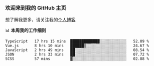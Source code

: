 ### 欢迎来到我的 GitHub 主页

想了解我更多，请关注我的[个人博客](https://leoku.top)


📊 **本周我的工作细则**
<!--START_SECTION:waka-->
```text
TypeScript   17 hrs 15 mins  █████████████░░░░░░░░░░░░   52.09 % 
Vue.js       8 hrs 10 mins   ██████▒░░░░░░░░░░░░░░░░░░   24.67 % 
JavaScript   2 hrs 49 mins   ██░░░░░░░░░░░░░░░░░░░░░░░   08.54 % 
JSON         2 hrs 33 mins   ██░░░░░░░░░░░░░░░░░░░░░░░   07.72 % 
SCSS         57 mins         ▓░░░░░░░░░░░░░░░░░░░░░░░░   02.88 % 
```
<!--END_SECTION:waka-->
